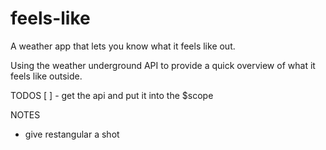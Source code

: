 feels-like
==========

A weather app that lets you know what it feels like out.

Using the weather underground API to provide a quick overview of what it feels like outside.

TODOS
[ ] - get the api and put it into the $scope

NOTES
- give restangular a shot
